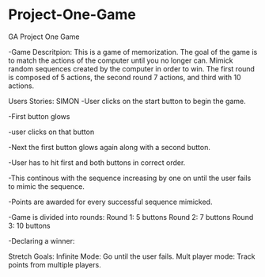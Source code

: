 # Project-One-Game
GA Project One Game

-Game Descritpion: 
This is a game of memorization. The goal of the game is to match the actions of the computer until you no longer can.
Mimick random sequences created by the computer in order to win. The first round is composed of 5 actions, the second round 7 actions, and third with 10 actions.



Users Stories: 
SIMON
-User clicks on the start button to begin the game. 

-First button glows 

-user clicks on that button 

-Next the first button glows again along with a second button. 

-User has to hit first and both buttons in correct order. 

-This continous with the sequence increasing by one on until the user fails to 
mimic the sequence. 

-Points are awarded for every successful sequence mimicked.

-Game is divided into rounds: 
Round 1: 5 buttons
Round 2: 7 buttons
Round 3: 10 buttons

-Declaring a winner:

Stretch Goals: 
Infinite Mode: Go until the user fails. 
Mult player mode: Track points from multiple players.
